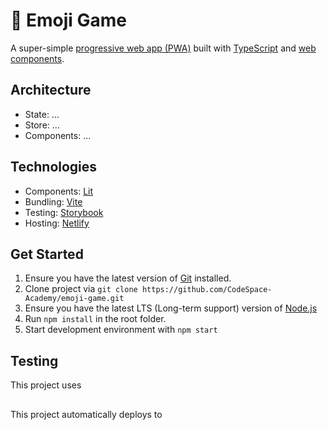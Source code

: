 # 🎰 Emoji Game

A super-simple [progressive web app (PWA)](https://en.wikipedia.org/wiki/Progressive_web_app) built with [TypeScript](https://en.wikipedia.org/wiki/TypeScript) and [web components](https://en.wikipedia.org/wiki/Web_Components).

## Architecture

- State: ...
- Store: ...
- Components: ...


## Technologies

- Components: [Lit](https://lit.dev/)
- Bundling: [Vite](https://vitejs.dev/)
- Testing: [Storybook](https://storybook.js.org/)
- Hosting: [Netlify](https://www.netlify.com/)

## Get Started

1. Ensure you have the latest version of [Git](https://git-scm.com/) installed.
2. Clone project via `git clone https://github.com/CodeSpace-Academy/emoji-game.git`
3. Ensure you have the latest LTS (Long-term support) version of [Node.js](https://nodejs.org)
4. Run `npm install` in the root folder.
5. Start development environment with `npm start`

## Testing

This project uses 

##

This project automatically deploys to 